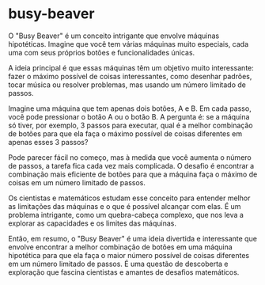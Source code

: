 # busy-beaver

O "Busy Beaver" é um conceito intrigante que envolve máquinas hipotéticas. Imagine que você tem várias máquinas muito especiais, cada uma com seus próprios botões e funcionalidades únicas.

A ideia principal é que essas máquinas têm um objetivo muito interessante: fazer o máximo possível de coisas interessantes, como desenhar padrões, tocar música ou resolver problemas, mas usando um número limitado de passos.

Imagine uma máquina que tem apenas dois botões, A e B. Em cada passo, você pode pressionar o botão A ou o botão B. A pergunta é: se a máquina só tiver, por exemplo, 3 passos para executar, qual é a melhor combinação de botões para que ela faça o máximo possível de coisas diferentes em apenas esses 3 passos?

Pode parecer fácil no começo, mas à medida que você aumenta o número de passos, a tarefa fica cada vez mais complicada. O desafio é encontrar a combinação mais eficiente de botões para que a máquina faça o máximo de coisas em um número limitado de passos.

Os cientistas e matemáticos estudam esse conceito para entender melhor as limitações das máquinas e o que é possível alcançar com elas. É um problema intrigante, como um quebra-cabeça complexo, que nos leva a explorar as capacidades e os limites das máquinas.

Então, em resumo, o "Busy Beaver" é uma ideia divertida e interessante que envolve encontrar a melhor combinação de botões em uma máquina hipotética para que ela faça o maior número possível de coisas diferentes em um número limitado de passos. É uma questão de descoberta e exploração que fascina cientistas e amantes de desafios matemáticos.